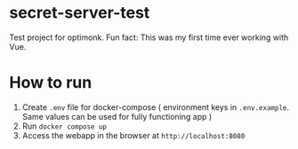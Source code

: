 # secret-server-test

Test project for optimonk.
Fun fact: This was my first time ever working with Vue.

# How to run

1. Create `.env` file for docker-compose ( environment keys in `.env.example`. Same values can be used for fully functioning app )
2. Run `docker compose up`
3. Access the webapp in the browser at `http://localhost:8080`
